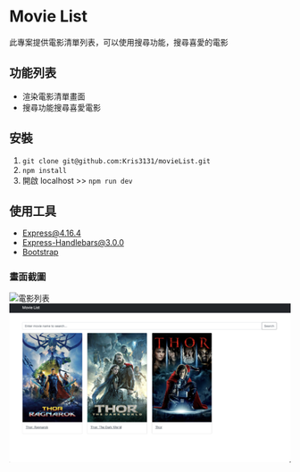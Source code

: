 # Movie List

此專案提供電影清單列表，可以使用搜尋功能，搜尋喜愛的電影

## 功能列表
- 渲染電影清單畫面
- 搜尋功能搜尋喜愛電影

## 安裝
1.  ```git clone git@github.com:Kris3131/movieList.git```
2.  ```npm install```
3.  開啟 localhost >> ```npm run dev```

## 使用工具
- [Express@4.16.4](https://www.npmjs.com/package/express)
- [Express-Handlebars@3.0.0](https://www.npmjs.com/package/express-handlebars)
- [Bootstrap](https://getbootstrap.com/)

### 畫面截圖
![電影列表](./public/images/readme01.png)
![搜尋結果](./public/images/readme02.png)

